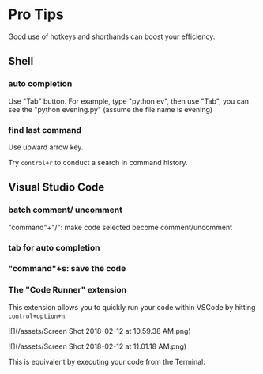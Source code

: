 # Pro Tips

Good use of hotkeys and shorthands can boost your efficiency.

## Shell

### auto completion

Use "Tab" button. For example,  type "python ev", then use "Tab", you can see the "python evening.py" \(assume the file name is evening\)

### find last command

Use upward arrow key.

Try `control+r` to conduct a search in command history.

## Visual Studio Code

### batch comment/ uncomment

"command"+"/": make code selected become comment/uncomment

### tab for auto completion

### "command"+s: save the code

### The "Code Runner" extension

This extension allows you to quickly run your code within VSCode by hitting `control+option+n`.

![](/assets/Screen Shot 2018-02-12 at 10.59.38 AM.png)

![](/assets/Screen Shot 2018-02-12 at 11.01.18 AM.png)

This is equivalent by executing your code from the Terminal.
